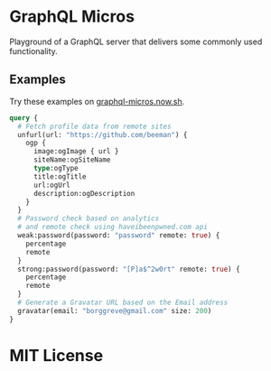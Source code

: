 # GraphQL Micros

Playground of a GraphQL server that delivers some commonly used functionality.

## Examples

Try these examples on [graphql-micros.now.sh](https://graphql-micros.now.sh/).

```graphql
query {
  # Fetch profile data from remote sites 
  unfurl(url: "https://github.com/beeman") {
    ogp {
      image:ogImage { url }
      siteName:ogSiteName
      type:ogType
      title:ogTitle
      url:ogUrl
      description:ogDescription
    }
  }
  # Password check based on analytics
  # and remote check using haveibeenpwned.com api
  weak:password(password: "password" remote: true) {
    percentage
    remote
  }
  strong:password(password: "[P]a$^2w0rt" remote: true) {
    percentage
    remote
  }
  # Generate a Gravatar URL based on the Email address
  gravatar(email: "borggreve@gmail.com" size: 200) 
}
```

# MIT License
